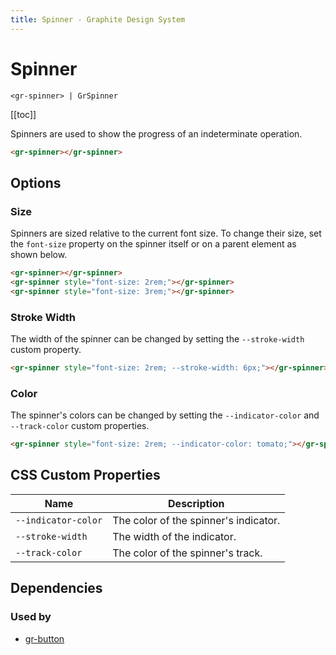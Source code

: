 ```yaml
---
title: Spinner - Graphite Design System
---
```


# Spinner

`<gr-spinner> | GrSpinner`

[[toc]]

Spinners are used to show the progress of an indeterminate operation.

<div class="example-block">
  <gr-spinner></gr-spinner>
</div>

```html
<gr-spinner></gr-spinner>
```

## Options

### Size

Spinners are sized relative to the current font size. To change their size, set the `font-size` property on the spinner itself or on a parent element as shown below.

<div class="example-block">
  <gr-spinner></gr-spinner>
  <gr-spinner style="font-size: 2rem;"></gr-spinner>
  <gr-spinner style="font-size: 3rem;"></gr-spinner>
</div>

```html
<gr-spinner></gr-spinner>
<gr-spinner style="font-size: 2rem;"></gr-spinner>
<gr-spinner style="font-size: 3rem;"></gr-spinner>
```

### Stroke Width

The width of the spinner can be changed by setting the `--stroke-width` custom property.

<div class="example-block">
  <gr-spinner style="font-size: 2rem; --stroke-width: 6px;"></gr-spinner>
</div>

```html
<gr-spinner style="font-size: 2rem; --stroke-width: 6px;"></gr-spinner>
```

### Color

The spinner's colors can be changed by setting the `--indicator-color` and `--track-color` custom properties.

<div class="example-block">
  <gr-spinner style="font-size: 2rem; --indicator-color: tomato;"></gr-spinner>
</div>

```html
<gr-spinner style="font-size: 2rem; --indicator-color: tomato;"></gr-spinner>
```

## CSS Custom Properties

| Name                | Description                           |
| ------------------- | ------------------------------------- |
| `--indicator-color` | The color of the spinner's indicator. |
| `--stroke-width`    | The width of the indicator.           |
| `--track-color`     | The color of the spinner's track.     |

## Dependencies

### Used by

- [gr-button](/components/button)
